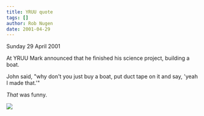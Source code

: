 ```yaml
---
title: YRUU quote
tags: []
author: Rob Nugen
date: 2001-04-29
---
```


<p class=date>Sunday 29 April 2001</p>

<p>At YRUU Mark announced that he finished his science
project, building a boat.</p>

<p>John said, "why don't you just buy a boat, put duct
tape on it and say, 'yeah I made that.'"</p>

<p><em>That</em> was funny.</p>

<p><img src="/images/rob/wL-ROB.gif"/></p>
